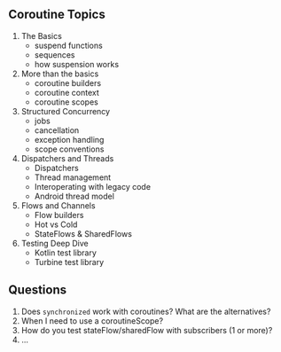 ## Coroutine Topics


1. The Basics
   - suspend functions
   - sequences
   - how suspension works
2. More than the basics
   - coroutine builders
   - coroutine context
   - coroutine scopes
2. Structured Concurrency
   - jobs
   - cancellation
   - exception handling
   - scope conventions
3. Dispatchers and Threads
   - Dispatchers
   - Thread management
   - Interoperating with legacy code
   - Android thread model
4. Flows and Channels
   - Flow builders
   - Hot vs Cold
   - StateFlows & SharedFlows
5. Testing Deep Dive
   - Kotlin test library
   - Turbine test library


## Questions
1. Does `synchronized` work with coroutines? What are the alternatives?
2. When I need to use a coroutineScope?
3. How do you test stateFlow/sharedFlow with subscribers (1 or more)?
4. ...